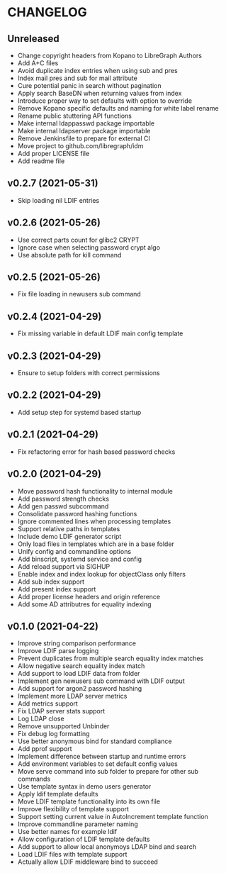 # CHANGELOG

## Unreleased

- Change copyright headers from Kopano to LibreGraph Authors
- Add A+C files
- Avoid duplicate index entries when using sub and pres
- Index mail pres and sub for mail attribute
- Cure potential panic in search without pagination
- Apply search BaseDN when returning values from index
- Introduce proper way to set defaults with option to override
- Remove Kopano specific defaults and naming for white label rename
- Rename public stuttering API functions
- Make internal ldappasswd package importable
- Make internal ldapserver package importable
- Remove Jenkinsfile to prepare for external CI
- Move project to github.com/libregraph/idm
- Add proper LICENSE file
- Add readme file


## v0.2.7 (2021-05-31)

- Skip loading nil LDIF entries


## v0.2.6 (2021-05-26)

- Use correct parts count for glibc2 CRYPT
- Ignore case when selecting password crypt algo
- Use absolute path for kill command


## v0.2.5 (2021-05-26)

- Fix file loading in newusers sub command


## v0.2.4 (2021-04-29)

- Fix missing variable in default LDIF main config template


## v0.2.3 (2021-04-29)

- Ensure to setup folders with correct permissions


## v0.2.2 (2021-04-29)

- Add setup step for systemd based startup


## v0.2.1 (2021-04-29)

- Fix refactoring error for hash based password checks


## v0.2.0 (2021-04-29)

- Move password hash functionality to internal module
- Add password strength checks
- Add gen passwd subcommand
- Consolidate password hashing functions
- Ignore commented lines when processing templates
- Support relative paths in templates
- Include demo LDIF generator script
- Only load files in templates which are in a base folder
- Unify config and commandline options
- Add binscript, systemd service and config
- Add reload support via SIGHUP
- Enable index and index lookup for objectClass only filters
- Add sub index support
- Add present index support
- Add proper license headers and origin reference
- Add some AD attributres for equality indexing


## v0.1.0 (2021-04-22)

- Improve string comparison performance
- Improve LDIF parse logging
- Prevent duplicates from multiple search equality index matches
- Allow negative search equality index match
- Add support to load LDIF data from folder
- Implement gen newusers sub command with LDIF output
- Add support for argon2 password hashing
- Implement more LDAP server metrics
- Add metrics support
- Fix LDAP server stats support
- Log LDAP close
- Remove unsupported Unbinder
- Fix debug log formatting
- Use better anonymous bind for standard compliance
- Add pprof support
- Implement difference between startup and runtime errors
- Add environment variables to set default config values
- Move serve command into sub folder to prepare for other sub commands
- Use template syntax in demo users generator
- Apply ldif template defaults
- Move LDIF template functionality into its own file
- Improve flexibility of template support
- Support setting current value in AutoIncrement template function
- Improve commandline parameter naming
- Use better names for example ldif
- Allow configuration of LDIF template defaults
- Add support to allow local anonymoys LDAP bind and search
- Load LDIF files with template support
- Actually allow LDIF middleware bind to succeed


